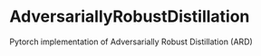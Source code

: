 # AdversariallyRobustDistillation
Pytorch implementation of Adversarially Robust Distillation (ARD)
